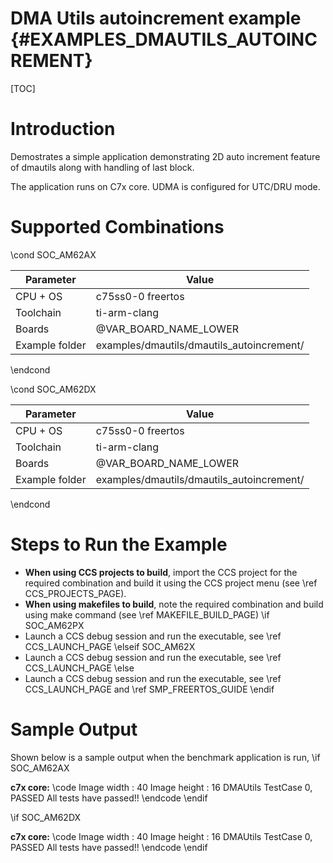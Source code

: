 # DMA Utils autoincrement example {#EXAMPLES_DMAUTILS_AUTOINCREMENT}

[TOC]

# Introduction

Demostrates a simple application demonstrating 2D auto increment feature of dmautils along with handling of last block.

The application runs on C7x core. UDMA is configured for UTC/DRU mode.

# Supported Combinations

\cond SOC_AM62AX

 Parameter      | Value
 ---------------|-----------
 CPU + OS       | c75ss0-0 freertos
 Toolchain      | ti-arm-clang
 Boards         | @VAR_BOARD_NAME_LOWER
 Example folder | examples/dmautils/dmautils_autoincrement/

\endcond

\cond SOC_AM62DX

 Parameter      | Value
 ---------------|-----------
 CPU + OS       | c75ss0-0 freertos
 Toolchain      | ti-arm-clang
 Boards         | @VAR_BOARD_NAME_LOWER
 Example folder | examples/dmautils/dmautils_autoincrement/

\endcond

# Steps to Run the Example

- **When using CCS projects to build**, import the CCS project for the required combination
  and build it using the CCS project menu (see \ref CCS_PROJECTS_PAGE).
- **When using makefiles to build**, note the required combination and build using
  make command (see \ref MAKEFILE_BUILD_PAGE)
\if SOC_AM62PX
- Launch a CCS debug session and run the executable, see \ref CCS_LAUNCH_PAGE
\elseif SOC_AM62X
- Launch a CCS debug session and run the executable, see \ref CCS_LAUNCH_PAGE
\else
- Launch a CCS debug session and run the executable, see \ref CCS_LAUNCH_PAGE and \ref SMP_FREERTOS_GUIDE
\endif

# Sample Output

Shown below is a sample output when the benchmark application is run,
\if SOC_AM62AX

**c7x core:**
\code
Image width : 40
Image height : 16
DMAUtils TestCase 0,        PASSED
All tests have passed!!
\endcode
\endif

\if SOC_AM62DX

**c7x core:**
\code
Image width : 40
Image height : 16
DMAUtils TestCase 0,        PASSED
All tests have passed!!
\endcode
\endif
